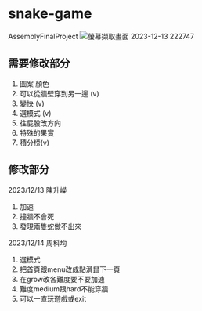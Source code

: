 # snake-game
 AssemblyFinalProject
![螢幕擷取畫面 2023-12-13 222747](https://github.com/evanchou1204/snake-game/assets/96046990/e6b8c8a3-1c7c-47af-9a46-b44ac81f87d8)

## 需要修改部分
1. 圖案 顏色
2. 可以從牆壁穿到另一邊 (v)
3. 變快 (v)
4. 選模式 (v)
5. 往屁股改方向
6. 特殊的果實
7. 積分榜(v)

     

## 修改部分
2023/12/13 陳升嶸
1. 加速
2. 撞牆不會死
3. 發現兩隻蛇做不出來

2023/12/14 周科均
1. 選模式
2. 把首頁跟menu改成點滑鼠下一頁
3. 在grow改各難度要不要加速
4. 難度medium跟hard不能穿牆
5. 可以一直玩遊戲或exit
